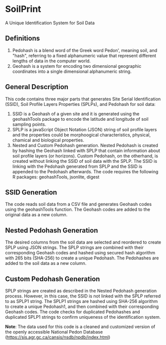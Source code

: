 # SoilPrint 

A Unique Identification System for Soil Data

## Definitions
1.	Pedohash is a blend word of the Greek word Pedon', meaning soil, and "hash", referring to a fixed alphanumeric value that represent different lengths of data in the computer world.
2.	Geohash is a system for encoding two dimensional geographic coordinates into a single dimensional alphanumeric string.

## General Description
This code contains three major parts that generates Site Serial Identification (SSID), Soil Profile Layers Properties (SPLPs), and Pedohash for soil data:
1.	SSID is a Geohash of a given site and it is generated using the geohashTools package to encode the latitude and longitude of soil sampling points.
2.	SPLP is a javaScript Object Notation (JSON) string of soil profile layers and the properties could be morphoogical characteristics, physical, chamical and biological properties.
3.	Nested and Custom Pedohash generation. Nested Pedohash is created by hashing the Geohash linked with SPLP that contain information about soil profile layers (or horizons). Custom Pedohash, on the otherhand, is created without linking the SSID of soil data with the SPLP. The SSID is linking with the Pedohash generated from SPLP and the SSID is appended to the Pedohash afterwards.
The code requires the following R packages: geohashTools, jsonlite, digest

## SSID Generation
The code reads soil data from a CSV file and generates Geohash codes using the geohashTools function. The Geohash codes are added to the original data as a new column.

## Nested Pedohash Generation
The desired columns from the soil data are selected and reordered to create SPLP using JSON strings. The SPLP strings are combined with their corresponding Geohash codes and hashed using secured hash algorithm with 265 bits (SHA-256) to create a unique Pedohash. The Pedohashes are added to the soil data as a new column.

## Custom Pedohash Generation
SPLP strings are created as described in the Nested Pedohash generation process. However, in this case, the SSID is not linked with the SPLP referred to as SPLP1 string. The SPLP1 strings are hashed using SHA-256 algorithm to create a unique Pedohash1, and then combined with their corresponding Geohash codes.
The code checks for duplicated Pedohashes and duplicated SPLP1 strings to confirm uniqueness of the identification system.

**Note**: The data used for this code is a cleaned and customized version of the openly accessible National Pedon Database (https://sis.agr.gc.ca/cansis/nsdb/npdb/index.html)
